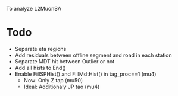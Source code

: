 To analyze L2MuonSA

# Todo
- Separate eta regions
- Add residuals between offline segment and road in each station
- Separate MDT hit between Outlier or not
- Add all hists to End()
- Enable FillSPHist() and FillMdtHist() in tag_proc==1 (mu4)
  - Now: Only Z tap (mu50)
  - Ideal: Additionaly JP tao (mu4)
